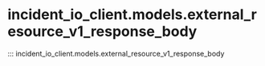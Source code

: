 # incident_io_client.models.external_resource_v1_response_body

::: incident_io_client.models.external_resource_v1_response_body

